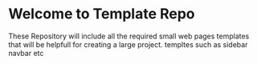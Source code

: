 # Welcome to Template Repo


These Repository will include all the required small web pages templates that will be helpfull for creating a large project.
templtes such as sidebar navbar etc

